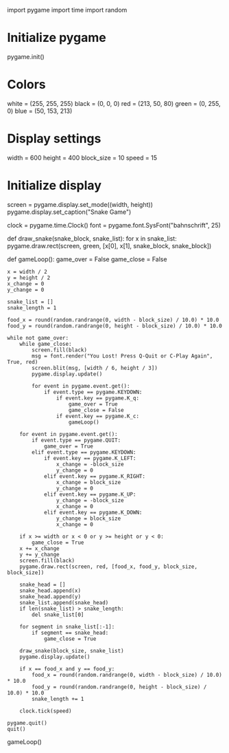 import pygame
import time
import random

# Initialize pygame
pygame.init()

# Colors
white = (255, 255, 255)
black = (0, 0, 0)
red = (213, 50, 80)
green = (0, 255, 0)
blue = (50, 153, 213)

# Display settings
width = 600
height = 400
block_size = 10
speed = 15

# Initialize display
screen = pygame.display.set_mode((width, height))
pygame.display.set_caption("Snake Game")

clock = pygame.time.Clock()
font = pygame.font.SysFont("bahnschrift", 25)


def draw_snake(snake_block, snake_list):
    for x in snake_list:
        pygame.draw.rect(screen, green, [x[0], x[1], snake_block, snake_block])


def gameLoop():
    game_over = False
    game_close = False

    x = width / 2
    y = height / 2
    x_change = 0
    y_change = 0

    snake_list = []
    snake_length = 1

    food_x = round(random.randrange(0, width - block_size) / 10.0) * 10.0
    food_y = round(random.randrange(0, height - block_size) / 10.0) * 10.0

    while not game_over:
        while game_close:
            screen.fill(black)
            msg = font.render("You Lost! Press Q-Quit or C-Play Again", True, red)
            screen.blit(msg, [width / 6, height / 3])
            pygame.display.update()

            for event in pygame.event.get():
                if event.type == pygame.KEYDOWN:
                    if event.key == pygame.K_q:
                        game_over = True
                        game_close = False
                    if event.key == pygame.K_c:
                        gameLoop()

        for event in pygame.event.get():
            if event.type == pygame.QUIT:
                game_over = True
            elif event.type == pygame.KEYDOWN:
                if event.key == pygame.K_LEFT:
                    x_change = -block_size
                    y_change = 0
                elif event.key == pygame.K_RIGHT:
                    x_change = block_size
                    y_change = 0
                elif event.key == pygame.K_UP:
                    y_change = -block_size
                    x_change = 0
                elif event.key == pygame.K_DOWN:
                    y_change = block_size
                    x_change = 0

        if x >= width or x < 0 or y >= height or y < 0:
            game_close = True
        x += x_change
        y += y_change
        screen.fill(black)
        pygame.draw.rect(screen, red, [food_x, food_y, block_size, block_size])

        snake_head = []
        snake_head.append(x)
        snake_head.append(y)
        snake_list.append(snake_head)
        if len(snake_list) > snake_length:
            del snake_list[0]

        for segment in snake_list[:-1]:
            if segment == snake_head:
                game_close = True

        draw_snake(block_size, snake_list)
        pygame.display.update()

        if x == food_x and y == food_y:
            food_x = round(random.randrange(0, width - block_size) / 10.0) * 10.0
            food_y = round(random.randrange(0, height - block_size) / 10.0) * 10.0
            snake_length += 1

        clock.tick(speed)

    pygame.quit()
    quit()


gameLoop()
